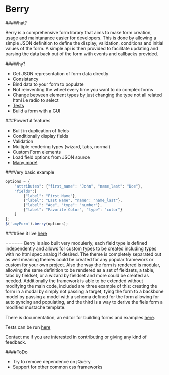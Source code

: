 Berry
======

###What?

Berry is a comprehensive form library that aims to make form creation, usage and maintanance easier for developers. This is done by allowing a simple JSON definition to define the display, validation, conditions and initial values of the form. A simple api is then provided to facilitate updating and parsing the data back out of the form with events and callbacks provided.

###Why?
* Get JSON representation of form data directly
* Consistancy
* Bind data to your form to populate
* Not reinventing the wheel every time you want to do complex forms
* Change between element types by just changing the type not all related html i.e radio to select
* [Tests](http://cloverstone.github.io/Berry/test/SpecRunner.html)
* Build a form with a [GUI](http://cloverstone.github.io/Berry/editor.html)

###Powerful features
* Built in duplication of fields
* Conditionally display fields
* Validation
* Multiple rendering types (wizard, tabs, normal)
* Custom Form elements
* Load field options from JSON source
* [Many more!](http://cloverstone.github.io/Berry/docs.html)

###Very basic example
```js
options = {      
	"attributes": {"first_name": "John", "name_last": "Doe"},
	"fields":[
		{"label": "First Name"}, 
		{"label": "Last Name", "name": "name_last"},
		{"label": "Age", "type": "number"},
		{"label": "Favorite Color", "type": "color"}
	]
};
$('.myForm').berry(options);
```

####See it live [here](http://cloverstone.github.io/Berry/demo.html)

======
Berry is also built very modulerly, each field type is defined independently and allows for custom types to be created including types with no html spec analog if desired. The theme is completely separated out as well meaning themes could be created for any popular framework or custom for your own project. Also the way the form is rendered is modular, allowing the same definition to be rendered as a set of fieldsets, a table, tabs by fieldset, or a wizard by fieldset and more could be created as needed. Additionally the framework is able to be extended without modifying the main code, included are three example of this: creating the form in a modal by simply not passing a target, tying the form to a backbone model by passing a model with a schema defined for the form allowing for auto syncing and populating, and the third is a way to derive the fiels form a modified mustache template.

There is documentation, an editor for building forms and examples [here](http://cloverstone.github.io/Berry). 

Tests can be run [here](http://cloverstone.github.io/Berry/test/SpecRunner.html)

Contact me if you are interested in contributing or giving any kind of feedback.

####ToDo

* Try to remove dependence on jQuery
* Support for other common css frameworks
